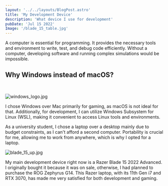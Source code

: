 ```yaml
---
layout: '../../layouts/BlogPost.astro'
title: 'My Development Device'
description: 'What device I use for development'
pubDate: 'Jul 15 2022'
Image: '/blade_15_table.jpg'
---
```


A computer is essential for programming. It provides the necessary tools and environment to write, test, and debug code efficiently. Without a computer, developing software and running complex simulations would be impossible.

## Why Windows instead of macOS?

<br>

![windows_logo.jpg](/windows_logo.jpg)

I chose Windows over Mac primarily for gaming, as macOS is not ideal for that. Additionally, for development, I can utilize Windows Subsystem for Linux (WSL), making it convenient to access Linux tools and environments.

As a university student, I chose a laptop over a desktop mainly due to budget constraints, as I can't afford a second computer. Portability is crucial for me, allowing me to work from anywhere, which is why I opted for a laptop.

![blade_15_up.jpg](/blade_15_up.jpg)

My main development device right now is a Razer Blade 15 2022 Advanced. I originally bought it because it was on sale, otherwise, I had planned to purchase the ROG Zephyrus G14. This Razer laptop, with its 11th Gen i7 and RTX 3070, has made me very satisfied for both development and gaming.
